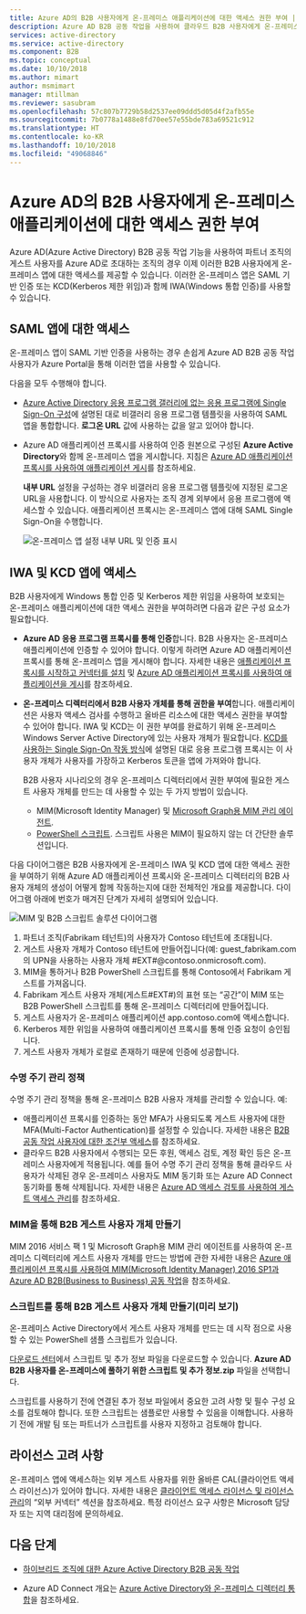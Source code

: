 ```yaml
---
title: Azure AD의 B2B 사용자에게 온-프레미스 애플리케이션에 대한 액세스 권한 부여 | Microsoft Docs
description: Azure AD B2B 공동 작업을 사용하여 클라우드 B2B 사용자에게 온-프레미스 앱에 대한 액세스 권한을 부여하는 방법을 보여 줍니다.
services: active-directory
ms.service: active-directory
ms.component: B2B
ms.topic: conceptual
ms.date: 10/10/2018
ms.author: mimart
author: msmimart
manager: mtillman
ms.reviewer: sasubram
ms.openlocfilehash: 57c807b7729b58d2537ee09ddd5d05d4f2afb55e
ms.sourcegitcommit: 7b0778a1488e8fd70ee57e55bde783a69521c912
ms.translationtype: HT
ms.contentlocale: ko-KR
ms.lasthandoff: 10/10/2018
ms.locfileid: "49068846"
---
```

# <a name="grant-b2b-users-in-azure-ad-access-to-your-on-premises-applications"></a>Azure AD의 B2B 사용자에게 온-프레미스 애플리케이션에 대한 액세스 권한 부여

Azure AD(Azure Active Directory) B2B 공동 작업 기능을 사용하여 파트너 조직의 게스트 사용자를 Azure AD로 초대하는 조직의 경우 이제 이러한 B2B 사용자에게 온-프레미스 앱에 대한 액세스를 제공할 수 있습니다. 이러한 온-프레미스 앱은 SAML 기반 인증 또는 KCD(Kerberos 제한 위임)과 함께 IWA(Windows 통합 인증)를 사용할 수 있습니다.

## <a name="access-to-saml-apps"></a>SAML 앱에 대한 액세스

온-프레미스 앱이 SAML 기반 인증을 사용하는 경우 손쉽게 Azure AD B2B 공동 작업 사용자가 Azure Portal을 통해 이러한 앱을 사용할 수 있습니다.

다음을 모두 수행해야 합니다.

- [Azure Active Directory 응용 프로그램 갤러리에 없는 응용 프로그램에 Single Sign-On 구성](../manage-apps/configure-single-sign-on-non-gallery-applications.md)에 설명된 대로 비갤러리 응용 프로그램 템플릿을 사용하여 SAML 앱을 통합합니다. **로그온 URL** 값에 사용하는 값을 알고 있어야 합니다.
-  Azure AD 애플리케이션 프록시를 사용하여 인증 원본으로 구성된 **Azure Active Directory**와 함께 온-프레미스 앱을 게시합니다. 지침은 [Azure AD 애플리케이션 프록시를 사용하여 애플리케이션 게시](../manage-apps/application-proxy-publish-azure-portal.md)를 참조하세요. 

   **내부 URL** 설정을 구성하는 경우 비갤러리 응용 프로그램 템플릿에 지정된 로그온 URL을 사용합니다. 이 방식으로 사용자는 조직 경계 외부에서 응용 프로그램에 액세스할 수 있습니다. 애플리케이션 프록시는 온-프레미스 앱에 대해 SAML Single Sign-On을 수행합니다.
 
   ![온-프레미스 앱 설정 내부 URL 및 인증 표시](media/hybrid-cloud-to-on-premises/OnPremAppSettings.PNG)

## <a name="access-to-iwa-and-kcd-apps"></a>IWA 및 KCD 앱에 액세스

B2B 사용자에게 Windows 통합 인증 및 Kerberos 제한 위임을 사용하여 보호되는 온-프레미스 애플리케이션에 대한 액세스 권한을 부여하려면 다음과 같은 구성 요소가 필요합니다.

- **Azure AD 응용 프로그램 프록시를 통해 인증**합니다. B2B 사용자는 온-프레미스 애플리케이션에 인증할 수 있어야 합니다. 이렇게 하려면 Azure AD 애플리케이션 프록시를 통해 온-프레미스 앱을 게시해야 합니다. 자세한 내용은 [애플리케이션 프록시를 시작하고 커넥터를 설치](../manage-apps/application-proxy-enable.md) 및 [Azure AD 애플리케이션 프록시를 사용하여 애플리케이션을 게시](../manage-apps/application-proxy-publish-azure-portal.md)를 참조하세요.
- **온-프레미스 디렉터리에서 B2B 사용자 개체를 통해 권한을 부여**합니다. 애플리케이션은 사용자 액세스 검사를 수행하고 올바른 리소스에 대한 액세스 권한을 부여할 수 있어야 합니다. IWA 및 KCD는 이 권한 부여를 완료하기 위해 온-프레미스 Windows Server Active Directory에 있는 사용자 개체가 필요합니다. [KCD를 사용하는 Single Sign-On 작동 방식](../manage-apps/application-proxy-configure-single-sign-on-with-kcd.md#how-single-sign-on-with-kcd-works)에 설명된 대로 응용 프로그램 프록시는 이 사용자 개체가 사용자를 가장하고 Kerberos 토큰을 앱에 가져와야 합니다. 

   B2B 사용자 시나리오의 경우 온-프레미스 디렉터리에서 권한 부여에 필요한 게스트 사용자 개체를 만드는 데 사용할 수 있는 두 가지 방법이 있습니다.

   - MIM(Microsoft Identity Manager) 및 [Microsoft Graph용 MIM 관리 에이전트](#create-b2b-guest-user-objects-through-mim-preview). 
   - [PowerShell 스크립트](#create-b2b-guest-user-objects-through-a-script-preview). 스크립트 사용은 MIM이 필요하지 않는 더 간단한 솔루션입니다. 

다음 다이어그램은 B2B 사용자에게 온-프레미스 IWA 및 KCD 앱에 대한 액세스 권한을 부여하기 위해 Azure AD 애플리케이션 프록시와 온-프레미스 디렉터리의 B2B 사용자 개체의 생성이 어떻게 함께 작동하는지에 대한 전체적인 개요를 제공합니다. 다이어그램 아래에 번호가 매겨진 단계가 자세히 설명되어 있습니다.

![MIM 및 B2B 스크립트 솔루션 다이어그램](media/hybrid-cloud-to-on-premises/MIMScriptSolution.PNG)

1.  파트너 조직(Fabrikam 테넌트)의 사용자가 Contoso 테넌트에 초대됩니다.
2.  게스트 사용자 개체가 Contoso 테넌트에 만들어집니다(예: guest_fabrikam.com의 UPN을 사용하는 사용자 개체 #EXT#@contoso.onmicrosoft.com).
3.  MIM을 통하거나 B2B PowerShell 스크립트를 통해 Contoso에서 Fabrikam 게스트를 가져옵니다.
4.  Fabrikam 게스트 사용자 개체(게스트#EXT#)의 표현 또는 “공간”이 MIM 또는 B2B PowerShell 스크립트를 통해 온-프레미스 디렉터리에 만들어집니다.
5.  게스트 사용자가 온-프레미스 애플리케이션 app.contoso.com에 액세스합니다.
6.  Kerberos 제한 위임을 사용하여 애플리케이션 프록시를 통해 인증 요청이 승인됩니다. 
7.  게스트 사용자 개체가 로컬로 존재하기 때문에 인증에 성공합니다.

### <a name="lifecycle-management-policies"></a>수명 주기 관리 정책

수명 주기 관리 정책을 통해 온-프레미스 B2B 사용자 개체를 관리할 수 있습니다. 예: 

- 애플리케이션 프록시를 인증하는 동안 MFA가 사용되도록 게스트 사용자에 대한 MFA(Multi-Factor Authentication)를 설정할 수 있습니다. 자세한 내용은 [B2B 공동 작업 사용자에 대한 조건부 액세스](conditional-access.md)를 참조하세요.
- 클라우드 B2B 사용자에서 수행되는 모든 후원, 액세스 검토, 계정 확인 등은 온-프레미스 사용자에게 적용됩니다. 예를 들어 수명 주기 관리 정책을 통해 클라우드 사용자가 삭제된 경우 온-프레미스 사용자도 MIM 동기화 또는 Azure AD Connect 동기화를 통해 삭제됩니다. 자세한 내용은 [Azure AD 액세스 검토를 사용하여 게스트 액세스 관리](../governance/manage-guest-access-with-access-reviews.md)를 참조하세요.

### <a name="create-b2b-guest-user-objects-through-mim"></a>MIM을 통해 B2B 게스트 사용자 개체 만들기

MIM 2016 서비스 팩 1 및 Microsoft Graph용 MIM 관리 에이전트를 사용하여 온-프레미스 디렉터리에 게스트 사용자 개체를 만드는 방법에 관한 자세한 내용은 [Azure 애플리케이션 프록시를 사용하여 MIM(Microsoft Identity Manager) 2016 SP1과 Azure AD B2B(Business to Business) 공동 작업](https://docs.microsoft.com/microsoft-identity-manager/microsoft-identity-manager-2016-graph-b2b-scenario)을 참조하세요.

### <a name="create-b2b-guest-user-objects-through-a-script-preview"></a>스크립트를 통해 B2B 게스트 사용자 개체 만들기(미리 보기)

온-프레미스 Active Directory에서 게스트 사용자 개체를 만드는 데 시작 점으로 사용할 수 있는 PowerShell 샘플 스크립트가 있습니다.

[다운로드 센터](https://www.microsoft.com/download/details.aspx?id=51495)에서 스크립트 및 추가 정보 파일을 다운로드할 수 있습니다. **Azure AD B2B 사용자를 온-프레미스에 풀하기 위한 스크립트 및 추가 정보.zip** 파일을 선택합니다.

스크립트를 사용하기 전에 연결된 추가 정보 파일에서 중요한 고려 사항 및 필수 구성 요소를 검토해야 합니다. 또한 스크립트는 샘플로만 사용할 수 있음을 이해합니다. 사용하기 전에 개발 팀 또는 파트너가 스크립트를 사용자 지정하고 검토해야 합니다.

## <a name="license-considerations"></a>라이선스 고려 사항

온-프레미스 앱에 액세스하는 외부 게스트 사용자를 위한 올바른 CAL(클라이언트 액세스 라이선스)가 있어야 합니다. 자세한 내용은 [클라이언트 액세스 라이선스 및 라이선스 관리](https://www.microsoft.com/licensing/product-licensing/client-access-license.aspx)의 “외부 커넥터” 섹션을 참조하세요. 특정 라이선스 요구 사항은 Microsoft 담당자 또는 지역 대리점에 문의하세요.

## <a name="next-steps"></a>다음 단계

- [하이브리드 조직에 대한 Azure Active Directory B2B 공동 작업](hybrid-organizations.md)

- Azure AD Connect 개요는 [Azure Active Directory와 온-프레미스 디렉터리 통합](../hybrid/whatis-hybrid-identity.md)을 참조하세요.

